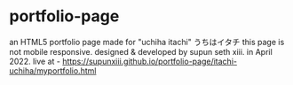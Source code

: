 # portfolio-page
an HTML5 portfolio page made for "uchiha itachi" うちはイタチ
this page is not mobile responsive. designed & developed by supun seth xiii. 
in April 2022.
live at - https://supunxiii.github.io/portfolio-page/itachi-uchiha/myportfolio.html

